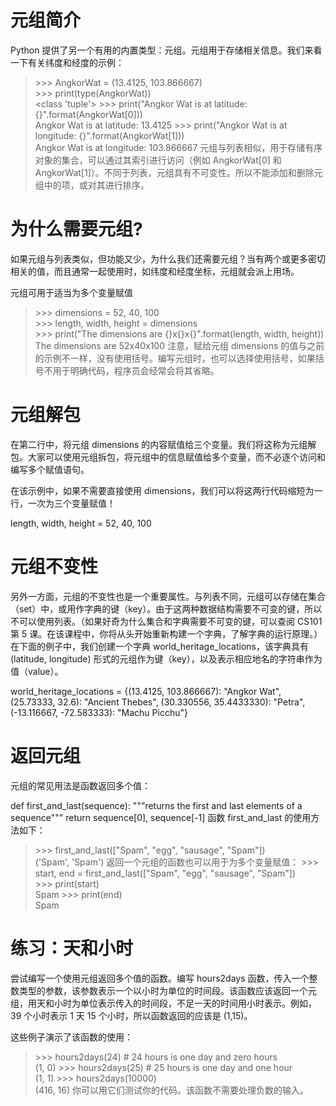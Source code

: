 # 元组简介
Python 提供了另一个有用的内置类型：元组。元组用于存储相关信息。我们来看一下有关纬度和经度的示例：

>\>>> AngkorWat = (13.4125, 103.866667) \
>\>>> print(type(AngkorWat))  \
<class 'tuple'>
>\>>> print("Angkor Wat is at latitude: {}".format(AngkorWat[0])) \
Angkor Wat is at latitude: 13.4125
>\>>> print("Angkor Wat is at longitude: {}".format(AngkorWat[1])) \
Angkor Wat is at longitude: 103.866667
元组与列表相似，用于存储有序对象的集合，可以通过其索引进行访问（例如 AngkorWat[0] 和 AngkorWat[1]）。不同于列表，元组具有不可变性。所以不能添加和删除元组中的项，或对其进行排序。

# 为什么需要元组?
如果元组与列表类似，但功能又少，为什么我们还需要元组？当有两个或更多密切相关的值，而且通常一起使用时，如纬度和经度坐标，元组就会派上用场。

元组可用于适当为多个变量赋值

>\>>> dimensions = 52, 40, 100 \
>\>>> length, width, height = dimensions \
>\>>> print("The dimensions are {}x{}x{}".format(length, width, height)) \
The dimensions are 52x40x100
注意，赋给元组 dimensions 的值与之前的示例不一样，没有使用括号。编写元组时，也可以选择使用括号，如果括号不用于明确代码，程序员会经常会将其省略。

# 元组解包
在第二行中，将元组 dimensions 的内容赋值给三个变量。我们将这称为元组解包。大家可以使用元组拆包，将元组中的信息赋值给多个变量，而不必逐个访问和编写多个赋值语句。

在该示例中，如果不需要直接使用 dimensions，我们可以将这两行代码缩短为一行，一次为三个变量赋值！

length, width, height = 52, 40, 100

# 元组不变性
另外一方面，元组的不变性也是一个重要属性。与列表不同，元组可以存储在集合（set）中，或用作字典的键（key）。由于这两种数据结构需要不可变的键，所以不可以使用列表。（如果好奇为什么集合和字典需要不可变的键，可以查阅 CS101 第 5 课。在该课程中，你将从头开始重新构建一个字典，了解字典的运行原理。） 在下面的例子中，我们创建一个字典 world_heritage_locations，该字典具有 (latitude, longitude) 形式的元组作为键（key），以及表示相应地名的字符串作为值（value）。

world_heritage_locations = {(13.4125, 103.866667): "Angkor Wat",
                            (25.73333, 32.6): "Ancient Thebes",
                            (30.330556, 35.4433330): "Petra",
                            (-13.116667, -72.583333): "Machu Picchu"}

# 返回元组
元组的常见用法是函数返回多个值：

def first_and_last(sequence):
    """returns the first and last elements of a sequence"""
    return sequence[0], sequence[-1]
函数 first_and_last 的使用方法如下：

>\>>> first_and_last(["Spam", "egg", "sausage", "Spam"]) \
('Spam', 'Spam')
返回一个元组的函数也可以用于为多个变量赋值：
>\>>> start, end = first_and_last(["Spam", "egg", "sausage", "Spam"]) \
>\>>> print(start)  \
Spam
>\>>> print(end) \
Spam

# 练习：天和小时
尝试编写一个使用元组返回多个值的函数。编写 hours2days 函数，传入一个整数类型的参数，该参数表示一个以小时为单位的时间段。该函数应该返回一个元组，用天和小时为单位表示传入的时间段，不足一天的时间用小时表示。例如，39 个小时表示 1 天 15 个小时，所以函数返回的应该是 (1,15)。

这些例子演示了该函数的使用：

>\>>> hours2days(24) # 24 hours is one day and zero hours \
(1, 0)
>\>>>  hours2days(25) # 25 hours is one day and one hour   \
(1, 1)
>\>>> hours2days(10000) \
(416, 16)
你可以用它们测试你的代码。该函数不需要处理负数的输入。
